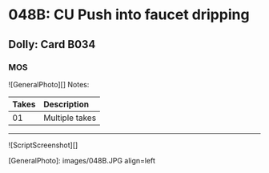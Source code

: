 # 048B: CU Push into faucet dripping

## Dolly: Card B034

### MOS

![GeneralPhoto][]
Notes: 

| Takes | Description |
|:---|:----|
| 01 | Multiple takes |

----

![ScriptScreenshot][]


[GeneralPhoto]:  images/048B.JPG align=left
